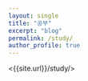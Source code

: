 ```yaml
---
layout: single
title: "공부"
excerpt: "blog"
permalink: /study/
author_profile: true
---
```


<{{site.url}}/study/>
